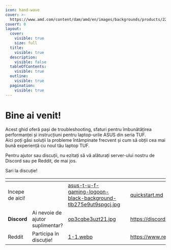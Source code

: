 ```yaml
---
icon: hand-wave
cover: >-
  https://www.amd.com/content/dam/amd/en/images/backgrounds/products/2201103-amd-advantage-laptop-asus-tuf-banner.jpg
coverY: 0
layout:
  cover:
    visible: true
    size: full
  title:
    visible: true
  description:
    visible: false
  tableOfContents:
    visible: true
  outline:
    visible: true
  pagination:
    visible: true
---
```


# Bine ai venit!

Acest ghid oferă pași de troubleshooting, sfaturi pentru îmbunătățirea performanței și instrucțiuni pentru laptop-urile ASUS din seria TUF.\
Aici poți găsi soluții la probleme întâmpinate frecvent și cum să obții cea mai bună experiență cu noul tău laptop TUF.

Pentru ajutor sau discuții, nu ezitați să vă alăturați server-ului nostru de Discord sau pe Reddit, de mai jos.

Sari la discuție!

<table data-view="cards"><thead><tr><th></th><th></th><th data-hidden data-card-cover data-type="files"></th><th data-hidden></th><th data-hidden data-card-target data-type="content-ref"></th></tr></thead><tbody><tr><td>Incepe de aici!</td><td></td><td><a href=".gitbook/assets/asus-t-u-f-gaming-logoon-black-background-tlb275e9ut9spgcj.jpg">asus-t-u-f-gaming-logoon-black-background-tlb275e9ut9spgcj.jpg</a></td><td></td><td><a href="getting-started/quickstart.md">quickstart.md</a></td></tr><tr><td><strong>Discord</strong></td><td>Ai nevoie de ajutor suplimentar?</td><td><a href=".gitbook/assets/op3cqbe3uzt21.jpg">op3cqbe3uzt21.jpg</a></td><td></td><td><a href="https://discord.gg/g6exUXvWge">https://discord.gg/g6exUXvWge</a></td></tr><tr><td>Reddit</td><td>Participa în discuție!</td><td><a href=".gitbook/assets/1-1.webp">1-1.webp</a></td><td></td><td><a href="https://www.reddit.com/r/Asustuf/">https://www.reddit.com/r/Asustuf/</a></td></tr></tbody></table>
